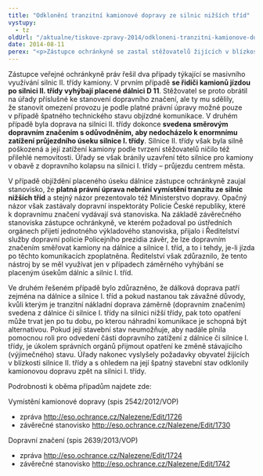 ```yaml
---
title: "Odklonění tranzitní kamionové dopravy ze silnic nižších tříd"
vystupy:
  - tz
oldUrl: "/aktualne/tiskove-zpravy-2014/odkloneni-tranzitni-kamionove-dopravy-ze-silnic-nizsich-trid"
date: 2014-08-11
perex: "<p>Zástupce ochránkyně se zastal stěžovatelů žijících v blízkosti silnic II. třídy, na které byla svedena tranzitní kamionová doprava. Ta přitom patří zejména na dálnice a silnice I. třídy. O dvou takových případech informovala ochránkyně Poslaneckou sněmovnu v rámci své zprávy za 2. čtvrtletí.</p>"
---
```


<!-- imported from the old website -->

<p>Zástupce veřejné ochránkyně práv řešil dva případy týkající se masivního využívání silnic II. třídy kamiony. V prvním případě <strong>se řidiči kamionů jízdou po silnici II. třídy vyhýbají placené dálnici D 11</strong>. Stěžovatel se proto obrátil na úřady příslušné ke stanovení dopravního značení, ale ty mu sdělily, že stanovit omezení provozu je podle platné právní úpravy možné pouze v případě špatného technického stavu objízdné komunikace. V druhém případě byla doprava na silnici II. třídy dokonce <strong>svedena směrovým dopravním značením s odůvodněním, aby nedocházelo k enormnímu zatížení průjezdního úseku silnice I. třídy</strong>. Silnice II. třídy však byla silně poškozená a její zatížení kamiony podle tvrzení stěžovatelů ničilo též přilehlé nemovitosti. Úřady se však bránily uzavření této silnice pro kamiony v obavě z dopravního kolapsu na silnici I. třídy – průjezdu centrem města.</p><p>V případě objíždění placeného úseku dálnice zástupce ochránkyně zaujal stanovisko, že <strong>platná právní úprava nebrání vymístění tranzitu ze silnic nižších tříd</strong> a stejný názor prezentovalo též Ministerstvo dopravy. Opačný názor však zastávaly dopravní inspektoráty Policie České republiky, které k dopravnímu značení vydávají svá stanoviska. Na základě závěrečného stanoviska zástupce ochránkyně, ve kterém požadoval po ústředních orgánech přijetí jednotného výkladového stanoviska, přijalo i Ředitelství služby dopravní policie Policejního prezidia závěr, že lze dopravním značením směřovat kamiony na dálnice a silnice I. tříd, a to i tehdy, je-li jízda po těchto komunikacích zpoplatněna. Ředitelství však zdůraznilo, že tento nástroj by se měl využívat jen v případech záměrného vyhýbání se placeným úsekům dálnic a silnic I. tříd.</p><p>Ve druhém řešeném případě bylo zdůrazněno, že dálková doprava patří zejména na dálnice a silnice I. tříd a pokud nastanou tak závažné důvody, kvůli kterým je tranzitní nákladní doprava záměrně (dopravním značením) svedena z dálnice či silnice I. třídy na silnici nižší třídy, pak toto opatření může trvat jen po tu dobu, po kterou náhradní komunikace je schopná být alternativou. Pokud její stavební stav neumožňuje, aby nadále plnila pomocnou roli pro odvedení části dopravního zatížení z dálnice či silnice I. třídy, je úkolem správních orgánů přijmout opatření ke změně stávajícího (výjimečného) stavu. Úřady nakonec vyslyšely požadavky obyvatel žijících v blízkosti silnice II. třídy a s ohledem na její špatný stavební stav odklonily kamionovou dopravu zpět na silnici I. třídy.</p><p>Podrobnosti k oběma případům najdete zde:</p><p>Vymístění kamionové dopravy (spis 2542/2012/VOP)</p><ul><li>zpráva <a title="Otevření do nového okna" href="http://eso.ochrance.cz/Nalezene/Edit/1726" target="_blank">http://eso.ochrance.cz/Nalezene/Edit/1726</a> </li><li>závěrečné stanovisko <a title="Otevření do nového okna" href="http://eso.ochrance.cz/Nalezene/Edit/1730" target="_blank">http://eso.ochrance.cz/Nalezene/Edit/1730</a> </li></ul><p>Dopravní značení (spis 2639/2013/VOP)</p><ul><li>zpráva <a title="Otevření do nového okna" href="http://eso.ochrance.cz/Nalezene/Edit/1724" target="_blank">http://eso.ochrance.cz/Nalezene/Edit/1724</a> </li><li>závěrečné stanovisko <a title="Otevření do nového okna" href="http://eso.ochrance.cz/Nalezene/Edit/1742" target="_blank">http://eso.ochrance.cz/Nalezene/Edit/1742</a>  </li></ul>
